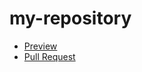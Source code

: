 # my-repository
- [Preview](https://your-name.github.io/your-repo/)
- [Pull Request](https://github.com/your-name/your-repo/pull/1/files)